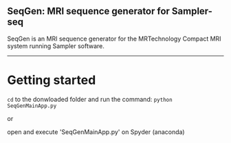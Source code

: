 ﻿SeqGen: MRI sequence generator for Sampler-seq 
------

SeqGen is an MRI sequence generator for the MRTechnology Compact MRI system running Sampler software.

------
# Getting started

`cd` to the donwloaded folder and run the command:
`python SeqGenMainApp.py`  

or  

open and execute 'SeqGenMainApp.py' on Spyder (anaconda)
